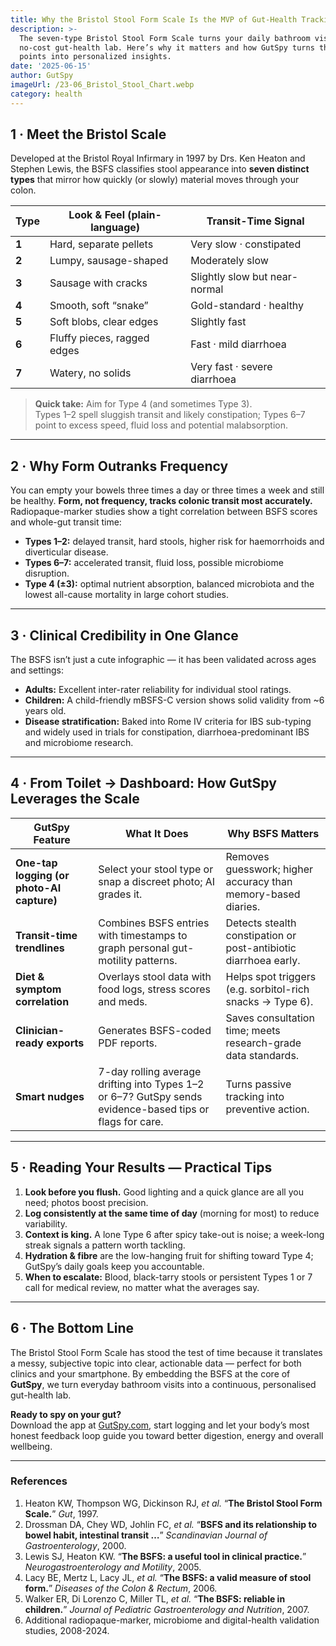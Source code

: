 ```yaml
---
title: Why the Bristol Stool Form Scale Is the MVP of Gut-Health Tracking
description: >-
  The seven-type Bristol Stool Form Scale turns your daily bathroom visit into a
  no-cost gut-health lab. Here’s why it matters and how GutSpy turns those data
  points into personalized insights.
date: '2025-06-15'
author: GutSpy
imageUrl: /23-06_Bristol_Stool_Chart.webp
category: health
---
```


## 1 · Meet the Bristol Scale

Developed at the Bristol Royal Infirmary in 1997 by Drs. Ken Heaton and Stephen Lewis, the BSFS classifies stool appearance into **seven distinct types** that mirror how quickly (or slowly) material moves through your colon.

| Type  | Look & Feel (plain-language) | Transit-Time Signal           |
| ----- | ---------------------------- | ----------------------------- |
| **1** | Hard, separate pellets       | Very slow · constipated       |
| **2** | Lumpy, sausage-shaped        | Moderately slow               |
| **3** | Sausage with cracks          | Slightly slow but near-normal |
| **4** | Smooth, soft “snake”         | Gold-standard · healthy       |
| **5** | Soft blobs, clear edges      | Slightly fast                 |
| **6** | Fluffy pieces, ragged edges  | Fast · mild diarrhoea         |
| **7** | Watery, no solids            | Very fast · severe diarrhoea  |

> **Quick take:** Aim for Type 4 (and sometimes Type 3).\
> Types 1–2 spell sluggish transit and likely constipation; Types 6–7 point to excess speed, fluid loss and potential malabsorption.

***

## 2 · Why Form Outranks Frequency

You can empty your bowels three times a day or three times a week and still be healthy. **Form, not frequency, tracks colonic transit most accurately.**\
Radiopaque-marker studies show a tight correlation between BSFS scores and whole-gut transit time:

* **Types 1–2:** delayed transit, hard stools, higher risk for haemorrhoids and diverticular disease.
* **Types 6–7:** accelerated transit, fluid loss, possible microbiome disruption.
* **Type 4 (±3):** optimal nutrient absorption, balanced microbiota and the lowest all-cause mortality in large cohort studies.

***

## 3 · Clinical Credibility in One Glance

The BSFS isn’t just a cute infographic — it has been validated across ages and settings:

* **Adults:** Excellent inter-rater reliability for individual stool ratings.
* **Children:** A child-friendly mBSFS-C version shows solid validity from \~6 years old.
* **Disease stratification:** Baked into Rome IV criteria for IBS sub-typing and widely used in trials for constipation, diarrhoea-predominant IBS and microbiome research.

***

## 4 · From Toilet → Dashboard: How GutSpy Leverages the Scale

| GutSpy Feature                            | What It Does                                                                                              | Why BSFS Matters                                                 |
| ----------------------------------------- | --------------------------------------------------------------------------------------------------------- | ---------------------------------------------------------------- |
| **One-tap logging (or photo-AI capture)** | Select your stool type or snap a discreet photo; AI grades it.                                            | Removes guesswork; higher accuracy than memory-based diaries.    |
| **Transit-time trendlines**               | Combines BSFS entries with timestamps to graph personal gut-motility patterns.                            | Detects stealth constipation or post-antibiotic diarrhoea early. |
| **Diet & symptom correlation**            | Overlays stool data with food logs, stress scores and meds.                                               | Helps spot triggers (e.g. sorbitol-rich snacks → Type 6).        |
| **Clinician-ready exports**               | Generates BSFS-coded PDF reports.                                                                         | Saves consultation time; meets research-grade data standards.    |
| **Smart nudges**                          | 7-day rolling average drifting into Types 1–2 or 6–7? GutSpy sends evidence-based tips or flags for care. | Turns passive tracking into preventive action.                   |

***

## 5 · Reading Your Results — Practical Tips

1. **Look before you flush.** Good lighting and a quick glance are all you need; photos boost precision.
2. **Log consistently at the same time of day** (morning for most) to reduce variability.
3. **Context is king.** A lone Type 6 after spicy take-out is noise; a week-long streak signals a pattern worth tackling.
4. **Hydration & fibre** are the low-hanging fruit for shifting toward Type 4; GutSpy’s daily goals keep you accountable.
5. **When to escalate:** Blood, black-tarry stools or persistent Types 1 or 7 call for medical review, no matter what the averages say.

***

## 6 · The Bottom Line

The Bristol Stool Form Scale has stood the test of time because it translates a messy, subjective topic into clear, actionable data — perfect for both clinics and your smartphone. By embedding the BSFS at the core of **GutSpy**, we turn everyday bathroom visits into a continuous, personalised gut-health lab.

**Ready to spy on your gut?**\
Download the app at [GutSpy.com](https://apple.co/43azHhK), start logging and let your body’s most honest feedback loop guide you toward better digestion, energy and overall wellbeing.

***

### References

1. Heaton KW, Thompson WG, Dickinson RJ, *et al.* “**The Bristol Stool Form Scale.**” *Gut*, 1997.
2. Drossman DA, Chey WD, Johlin FC, *et al.* “**BSFS and its relationship to bowel habit, intestinal transit …**” *Scandinavian Journal of Gastroenterology*, 2000.
3. Lewis SJ, Heaton KW. “**The BSFS: a useful tool in clinical practice.**” *Neurogastroenterology and Motility*, 2005.
4. Lacy BE, Mertz L, Lacy JL, *et al.* “**The BSFS: a valid measure of stool form.**” *Diseases of the Colon & Rectum*, 2006.
5. Walker ER, Di Lorenzo C, Miller TL, *et al.* “**The BSFS: reliable in children.**” *Journal of Pediatric Gastroenterology and Nutrition*, 2007.
6. Additional radiopaque-marker, microbiome and digital-health validation studies, 2008-2024.
